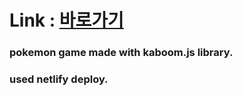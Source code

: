 # Link : [바로가기](https://fastidious-pudding-d9b3a6.netlify.app/)

### pokemon game made with kaboom.js library.
### used netlify deploy.